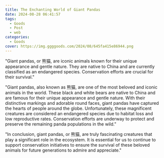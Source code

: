 ```yaml
---
title: The Enchanting World of Giant Pandas
date: 2024-08-28 06:41:57
tags:
  - Goods
  - Post
  - web
categories:
  - Goods
cover: https://img.ggggoods.com/2024/08/645fa415e86944.png
---
```


"Giant pandas, or 熊猫, are iconic animals known for their unique appearance and gentle nature. They are native to China and are currently classified as an endangered species. Conservation efforts are crucial for their survival."

"Giant pandas, also known as 熊猫, are one of the most beloved and iconic animals in the world. These black and white bears are native to China and are famous for their unique appearance and gentle nature. With their distinctive markings and adorable round faces, giant pandas have captured the hearts of people around the globe. Unfortunately, these magnificent creatures are considered an endangered species due to habitat loss and low reproductive rates. Conservation efforts are underway to protect and preserve the remaining panda populations in the wild."

"In conclusion, giant pandas, or 熊猫, are truly fascinating creatures that play a significant role in the ecosystem. It is essential for us to continue to support conservation initiatives to ensure the survival of these beloved animals for future generations to admire and appreciate."
